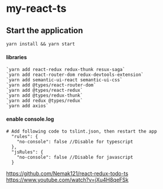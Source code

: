 # my-react-ts


## Start the application

`yarn install && yarn start`


#### libraries

```
`yarn add react-redux redux-thunk resux-saga`
`yarn add react-router-dom redux-devtools-extension`
`yarn add semantic-ui-react semantic-ui-css`
`yarn add @types/react-router-dom`
`yarn add @types/react-redux`
`yarn add @types/redux-thunk`
`yarn add redux @types/redux`
`yarn add axios`
```


#### enable console.log
```
# Add following code to tslint.json, then restart the app
  "rules": {
    "no-console": false //Disable for typescript
  },
  "jsRules": {
    "no-console": false //Disable for javascript
  }
```
https://github.com/Nemak121/react-redux-todo-ts
https://www.youtube.com/watch?v=jXu4H8qeFSk